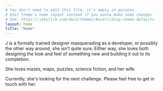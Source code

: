 ```yaml
---
# You don't need to edit this file, it's empty on purpose.
# Edit theme's home layout instead if you wanna make some changes
# See: https://jekyllrb.com/docs/themes/#overriding-theme-defaults
layout: home
title: "Home"
---
```


J is a formally trained designer masquerading as a developer, or possibly the other way around, she isn't quite sure. Either way, she loves both designing the look and feel of something new and building it out to its completion.

She loves mazes, maps, puzzles, science fiction, and her wife.

Currently, she's looking for the next challenge. Please feel free to get in touch with her.
